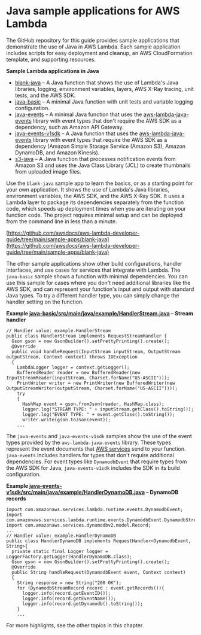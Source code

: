 # Java sample applications for AWS Lambda<a name="java-samples"></a>

The GitHub repository for this guide provides sample applications that demonstrate the use of Java in AWS Lambda\. Each sample application includes scripts for easy deployment and cleanup, an AWS CloudFormation template, and supporting resources\.

**Sample Lambda applications in Java**
+ [blank\-java](https://github.com/awsdocs/aws-lambda-developer-guide/tree/main/sample-apps/blank-java) – A Java function that shows the use of Lambda's Java libraries, logging, environment variables, layers, AWS X\-Ray tracing, unit tests, and the AWS SDK\.
+ [java\-basic](https://github.com/awsdocs/aws-lambda-developer-guide/tree/main/sample-apps/java-basic) – A minimal Java function with unit tests and variable logging configuration\.
+ [java\-events](https://github.com/awsdocs/aws-lambda-developer-guide/tree/main/sample-apps/java-events) – A minimal Java function that uses the [aws\-lambda\-java\-events](java-package.md) library with event types that don't require the AWS SDK as a dependency, such as Amazon API Gateway\.
+ [java\-events\-v1sdk](https://github.com/awsdocs/aws-lambda-developer-guide/tree/main/sample-apps/java-events-v1sdk) – A Java function that uses the [aws\-lambda\-java\-events](java-package.md) library with event types that require the AWS SDK as a dependency \(Amazon Simple Storage Service \(Amazon S3\), Amazon DynamoDB, and Amazon Kinesis\)\.
+ [s3\-java](https://github.com/awsdocs/aws-lambda-developer-guide/tree/main/sample-apps/s3-java) – A Java function that processes notification events from Amazon S3 and uses the Java Class Library \(JCL\) to create thumbnails from uploaded image files\.

Use the `blank-java` sample app to learn the basics, or as a starting point for your own application\. It shows the use of Lambda's Java libraries, environment variables, the AWS SDK, and the AWS X\-Ray SDK\. It uses a Lambda layer to package its dependencies separately from the function code, which speeds up deployment times when you are iterating on your function code\. The project requires minimal setup and can be deployed from the command line in less than a minute\.

[https://github.com/awsdocs/aws-lambda-developer-guide/tree/main/sample-apps/blank-java](https://github.com/awsdocs/aws-lambda-developer-guide/tree/main/sample-apps/blank-java)

The other sample applications show other build configurations, handler interfaces, and use cases for services that integrate with Lambda\. The `java-basic` sample shows a function with minimal dependencies\. You can use this sample for cases where you don't need additional libraries like the AWS SDK, and can represent your function's input and output with standard Java types\. To try a different handler type, you can simply change the handler setting on the function\.

**Example [java\-basic/src/main/java/example/HandlerStream\.java](https://github.com/awsdocs/aws-lambda-developer-guide/blob/master/sample-apps/java-basic/src/main/java/example/HandlerStream.java) – Stream handler**  

```
// Handler value: example.HandlerStream
public class HandlerStream implements RequestStreamHandler {
  Gson gson = new GsonBuilder().setPrettyPrinting().create();
  @Override
  public void handleRequest(InputStream inputStream, OutputStream outputStream, Context context) throws IOException
  {
    LambdaLogger logger = context.getLogger();
    BufferedReader reader = new BufferedReader(new InputStreamReader(inputStream, Charset.forName("US-ASCII")));
    PrintWriter writer = new PrintWriter(new BufferedWriter(new OutputStreamWriter(outputStream, Charset.forName("US-ASCII"))));
    try
    {
      HashMap event = gson.fromJson(reader, HashMap.class);
      logger.log("STREAM TYPE: " + inputStream.getClass().toString());
      logger.log("EVENT TYPE: " + event.getClass().toString());
      writer.write(gson.toJson(event));
    ...
```

The `java-events` and `java-events-v1sdk` samples show the use of the event types provided by the `aws-lambda-java-events` library\. These types represent the event documents that [AWS services](lambda-services.md) send to your function\. `java-events` includes handlers for types that don't require additional dependencies\. For event types like `DynamodbEvent` that require types from the AWS SDK for Java, `java-events-v1sdk` includes the SDK in its build configuration\.

**Example [java\-events\-v1sdk/src/main/java/example/HandlerDynamoDB\.java](https://github.com/awsdocs/aws-lambda-developer-guide/blob/master/sample-apps/java-events-v1sdk/src/main/java/example/HandlerDynamoDB.java) – DynamoDB records**  

```
import com.amazonaws.services.lambda.runtime.events.DynamodbEvent;
import com.amazonaws.services.lambda.runtime.events.DynamodbEvent.DynamodbStreamRecord;
import com.amazonaws.services.dynamodbv2.model.Record;
...
// Handler value: example.HandlerDynamoDB
public class HandlerDynamoDB implements RequestHandler<DynamodbEvent, String>{
  private static final Logger logger = LoggerFactory.getLogger(HandlerDynamoDB.class);
  Gson gson = new GsonBuilder().setPrettyPrinting().create();
  @Override
  public String handleRequest(DynamodbEvent event, Context context)
  {
    String response = new String("200 OK");
    for (DynamodbStreamRecord record : event.getRecords()){
      logger.info(record.getEventID());
      logger.info(record.getEventName());
      logger.info(record.getDynamodb().toString());
    }
    ...
```

For more highlights, see the other topics in this chapter\.